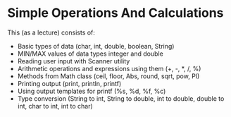 # Simple Operations And Calculations

This (as a lecture) consists of:
  - Basic types of data (char, int, double, boolean, String)
  - MIN/MAX values of data types integer and double
  - Reading user input with Scanner utility
  - Arithmetic operations and expressions using them (+, -, *, /, %)
  - Methods from Math class (ceil, floor, Abs, round, sqrt, pow, PI)
  - Printing output (print, println, printf)
  - Using output templates for printf (%s, %d, %f, %c)
  - Type conversion (String to int, String to double, int to double, double to int, char to int, int to char)
